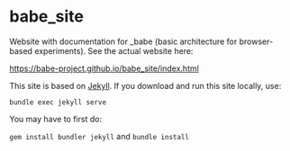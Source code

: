 # babe_site

Website with documentation for _babe (basic architecture for browser-based experiments). See the actual website here:

https://babe-project.github.io/babe_site/index.html

This site is based on [Jekyll](https://jekyllrb.com/). If you download and run this site locally, use:

`bundle exec jekyll serve`

You may have to first do:

`gem install bundler jekyll` and `bundle install`

